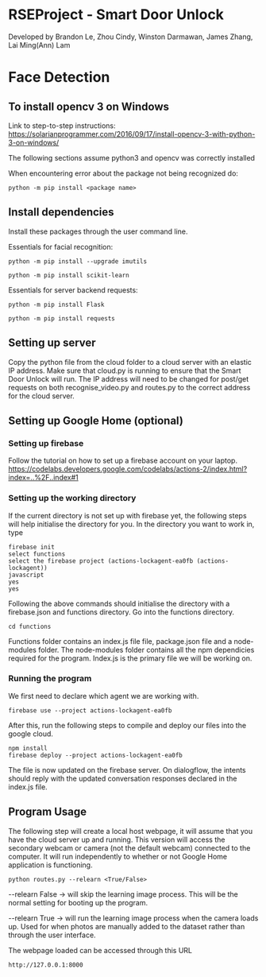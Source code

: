 # RSEProject - Smart Door Unlock
Developed by Brandon Le, Zhou Cindy, Winston Darmawan, James Zhang, Lai Ming(Ann) Lam

# Face Detection 
## To install opencv 3 on Windows
Link to step-to-step instructions: 
https://solarianprogrammer.com/2016/09/17/install-opencv-3-with-python-3-on-windows/


The following sections assume python3 and opencv was correctly installed


When encountering error about the package not being recognized do:
```
python -m pip install <package name>
```

## Install dependencies
Install these packages through the user command line.

Essentials for facial recognition:
```
python -m pip install --upgrade imutils
```
```
python -m pip install scikit-learn
```
Essentials for server backend requests:
```
python -m pip install Flask
```
```
python -m pip install requests
```

## Setting up server
Copy the python file from the cloud folder to a cloud server with an elastic IP address. Make sure that cloud.py is running to ensure that the Smart Door Unlock will run. The IP address will need to be changed for post/get requests on both recognise_video.py and routes.py to the correct address for the cloud server. 

## Setting up Google Home (optional)
### Setting up firebase
Follow the tutorial on how to set up a firebase account on your laptop.
https://codelabs.developers.google.com/codelabs/actions-2/index.html?index=..%2F..index#1


### Setting up the working directory

If the current directory is not set up with firebase yet, the following steps will help initialise the directory for you. In the directory you want to work in, type
```
firebase init
select functions
select the firebase project (actions-lockagent-ea0fb (actions-lockagent))
javascript
yes
yes
```
Following the above commands should initialise the directory with a firebase.json and functions directory. Go into the functions directory.
```
cd functions
```
Functions folder contains an index.js file file, package.json file and a node-modules folder. The node-modules folder contains all the npm dependicies required for the program. Index.js is the primary file we will be working on. 

### Running the program
We first need to declare which agent we are working with.
```
firebase use --project actions-lockagent-ea0fb
```
After this, run the following steps to compile and deploy our files into the google cloud.
```
npm install
firebase deploy --project actions-lockagent-ea0fb
```
The file is now updated on the firebase server. On dialogflow, the intents should reply with the updated conversation responses declared in the index.js file. 


## Program Usage
The following step will create a local host webpage, it will assume that you have the cloud server up and running. This version will access the secondary webcam or camera (not the default webcam) connected to the computer. It will run independently to whether or not Google Home application is functioning.

```
python routes.py --relearn <True/False>
```

--relearn False -> will skip the learning image process. This will be the normal setting for booting up the program.

--relearn True -> will run the learning image process when the camera loads up. Used for when photos are manually added to the dataset rather than through the user interface.

The webpage loaded can be accessed through this URL
```
http://127.0.0.1:8000
```
